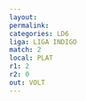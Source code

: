 ```yaml
---
layout: 
permalink: 
categories: LD6
liga: LIGA INDIGO
match: 2
local: PLAT
r1: 2
r2: 0
out: VOLT
---
```


